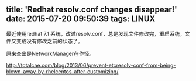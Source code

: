 title: 'Redhat resolv.conf changes disappear!'
date: 2015-07-20 09:50:39
tags: LINUX
---

最近使用redhat 7.1 系统，改过resolv.conf，总是发现文件修改完，重启系统，文件又变成没有修改之前的状态了。

原来查出是NetworkManager在作怪。

http://totalcae.com/blog/2013/06/prevent-etcresolv-conf-from-being-blown-away-by-rhelcentos-after-customizing/                                   